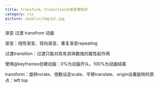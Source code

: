 ```yaml
---
title: transform、transition与渐变等知识
category: css
picture: /public/img/p2.jpg 
---
```


渐变  过渡 transfrom  动画

渐变：线性渐变、径向渐变、重复渐变repeating


过渡transition：过渡只能对具有具体数值的属性起作用


使用@keyframes创建动画：0%为动画开头，100%为动画结尾


transform：旋转rorate、倍数设定scale、平移translate、origin设置旋转的原点：left top

